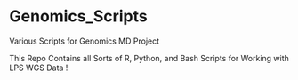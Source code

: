 # Genomics_Scripts
Various Scripts for Genomics MD Project

This Repo Contains all Sorts of R, Python, and Bash Scripts for Working with LPS WGS Data !
